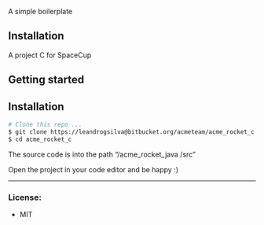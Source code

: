 A simple boilerplate

## Installation

A project C for SpaceCup

## Getting started

## Installation

```sh
# Clone this repo ...
$ git clone https://leandrogsilva@bitbucket.org/acmeteam/acme_rocket_c.git
$ cd acme_rocket_c

```
The source code is into the path “/acme_rocket_java /src” 

Open the project in your code editor and be happy :)

-----

### License:
* MIT

